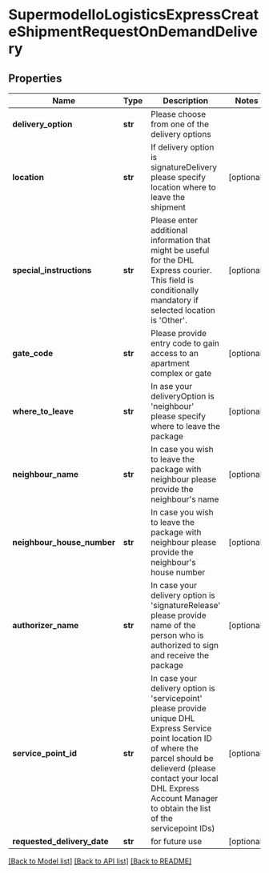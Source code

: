 # SupermodelIoLogisticsExpressCreateShipmentRequestOnDemandDelivery

## Properties
Name | Type | Description | Notes
------------ | ------------- | ------------- | -------------
**delivery_option** | **str** | Please choose from one of the delivery options | 
**location** | **str** | If delivery option is signatureDelivery please specify location where to leave the shipment | [optional] 
**special_instructions** | **str** | Please enter additional information that might be useful for the DHL Express courier. This field is conditionally mandatory if selected location is &#x27;Other&#x27;. | [optional] 
**gate_code** | **str** | Please provide entry code to gain access to an apartment complex or gate | [optional] 
**where_to_leave** | **str** | In ase your deliveryOption is &#x27;neighbour&#x27; please specify where to leave the package  | [optional] 
**neighbour_name** | **str** | In case you wish to leave the package with neighbour please provide the neighbour&#x27;s name | [optional] 
**neighbour_house_number** | **str** | In case you wish to leave the package with neighbour please provide the neighbour&#x27;s house number | [optional] 
**authorizer_name** | **str** | In case your delivery option is &#x27;signatureRelease&#x27; please provide name of the person who is authorized to sign and receive the package | [optional] 
**service_point_id** | **str** | In case your delivery option is &#x27;servicepoint&#x27; please provide unique DHL Express Service point location ID of where the parcel should be delieverd (please contact your local DHL Express Account Manager to obtain the list of the servicepoint IDs) | [optional] 
**requested_delivery_date** | **str** | for future use | [optional] 

[[Back to Model list]](../README.md#documentation-for-models) [[Back to API list]](../README.md#documentation-for-api-endpoints) [[Back to README]](../README.md)

